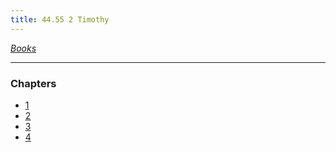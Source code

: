 ```yaml
---
title: 44.55 2 Timothy
---
```

  
*[Books](../_index.md)*  
  
---  
  
### Chapters  
- [1](./2%20Timothy%201.md)  
- [2](./2%20Timothy%202.md)  
- [3](./2%20Timothy%203.md)  
- [4](./2%20Timothy%204.md)  
